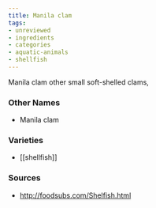 ```yaml
---
title: Manila clam
tags:
- unreviewed
- ingredients
- categories
- aquatic-animals
- shellfish
---
```

Manila clam other small soft-shelled clams,

### Other Names

* Manila clam

### Varieties

* [[shellfish]]

### Sources
* http://foodsubs.com/Shelfish.html

